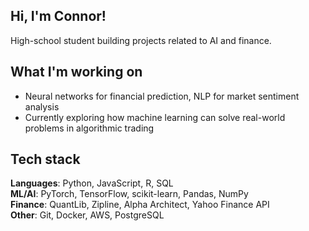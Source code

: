 ## Hi, I'm Connor!

High-school student building projects related to AI and finance. 

## What I'm working on
- Neural networks for financial prediction, NLP for market sentiment analysis
- Currently exploring how machine learning can solve real-world problems in algorithmic trading
  
## Tech stack
**Languages**: Python, JavaScript, R, SQL  
**ML/AI**: PyTorch, TensorFlow, scikit-learn, Pandas, NumPy  
**Finance**: QuantLib, Zipline, Alpha Architect, Yahoo Finance API  
**Other**: Git, Docker, AWS, PostgreSQL
